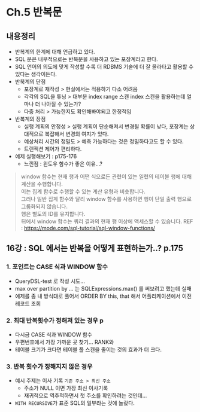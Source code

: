 # Ch.5 반복문

## 내용정리

- 반복계의 한계에 대해 언급하고 있다.
- SQL 문은 내부적으로는 반복문을 사용하고 있는 포장계라고 한다.
- SQL 언어의 의도에 맞게 작성할 수록 더 RDBMS 기술에 더 잘 올라타고 활용할 수 있다는 생각이든다.
- 반북계의 단점
	- 포장계로 재작성 > 현실에서는 적용하기 다소 어려움
	- 각각의 SQL을 튜닝 > 대부분 index range 스캔 index 스캔을 활용하는데 얼마나 더 나아질 수 있는가?
	- 다중 처리 > 가능한지도 확인해봐야되고 한정적임
- 반복계의 장점
	- 실행 계획의 안정성 > 실행 계획이 단순해져서 변경될 확률이 낮다, 포장계는 상대적으로 복잡해서 변경의 여지가 있다.
	- 예상처리 시간의 정밀도 > 예측 가능하다는 것은 정밀하다고도 할 수 있다.
	- 트랜잭션 제어가 편리하다.
- 예제 실행해보기 : p175-176
	- 느낀점 : 윈도우 함수가 좋은 이유...?

> window 함수는 현재 행과 어떤 식으로든 관련이 있는 일련의 테이블 행에 대해 계산을 수행합니다. <br />
> 이는 집계 함수로 수행할 수 있는 계산 유형과 비슷합니다. <br />
> 그러나 일반 집계 함수와 달리 window 함수를 사용하면 행이 단일 출력 행으로 그룹화되지 않습니다.  <br />
> 행은 별도의 ID를 유지합니다. <br />
> 뒤에서 window 함수는 쿼리 결과의 현재 행 이상에 액세스할 수 있습니다.
> REF : https://mode.com/sql-tutorial/sql-window-functions/

## 16강 : SQL 에서는 반복을 어떻게 표현하는가..? p.175

### 1. 포인트는 CASE 식과 WINDOW 함수

- QueryDSL-test 로 작성 시도...
- max over partition by ... 는 SQLExpressions.max() 를 써보려고 했는데 실패
- 예제를 좀 내 방식대로 풀어서 ORDER BY this, that 해서 어플리케이션에서 이전 레코드 조회

### 2. 최대 반복횟수가 정해져 있는 경우 p

- 다시금 CASE 식과 WINDOW 함수
- 우편번호에서 가장 가까운 곳 찾기... RANK와
- 테이블 크기가 크다면 테이블 풀 스캔을 줄이는 것의 효과가 더 크다.

### 3. 반복 횟수가 정해지지 않은 경우

- 예시 주제는 이사 기록 `기존 주소 > 최신 주소`
  - 주소가 NULL 이면 가장 최신 이사기록
  - 재귀적으로 역추적하면서 첫 주소를 확인하려는 것인데...
- `WITH RECURSIVE`가 표준 SQL의 일부라는 것에 놀랐다.
